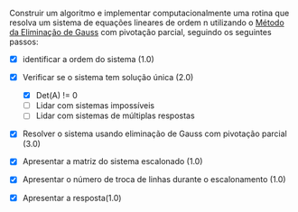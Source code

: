 Construir um algoritmo e implementar computacionalmente uma rotina que resolva um sistema de equações lineares de ordem n utilizando o [Método da Eliminação de Gauss](https://moodle.scl.ifsp.edu.br/mod/resource/view.php?id=188871 "Método da Eliminação de Gauss") com pivotação parcial, seguindo os seguintes passos:

- [x] identificar a ordem do sistema (1.0)

- [x] Verificar se o sistema tem solução única (2.0)
	- [x] Det(A) != 0
	- [ ] Lidar com sistemas impossíveis
	- [ ] Lidar com sistemas de múltiplas respostas

- [x] Resolver o sistema usando eliminação de Gauss com pivotação parcial (3.0)

- [x] Apresentar a matriz do sistema escalonado (1.0)

- [x] Apresentar o número de troca de linhas durante o escalonamento (1.0)

- [x] Apresentar a resposta(1.0)
